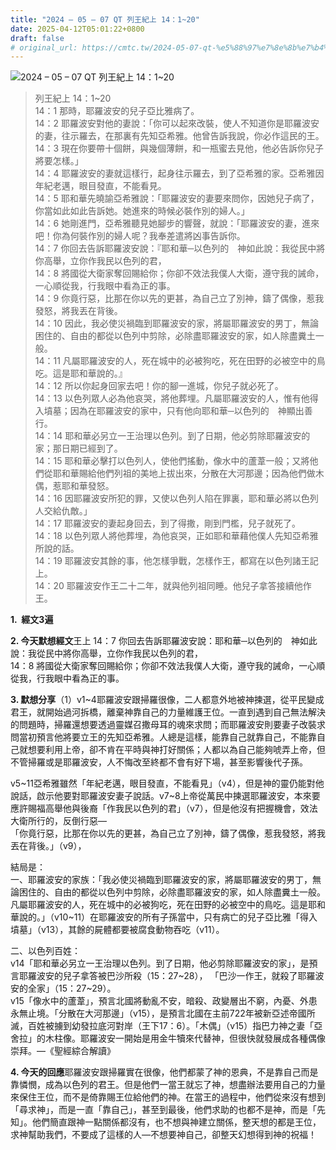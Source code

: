```yaml
---
title: "2024 – 05 – 07 QT 列王紀上 14：1~20"
date: 2025-04-12T05:01:22+0800
draft: false
# original_url: https://cmtc.tw/2024-05-07-qt-%e5%88%97%e7%8e%8b%e7%b4%80%e4%b8%8a-14%ef%bc%9a120
---
```


![2024 – 05 – 07 QT 列王紀上 14：1\~20](/images/qt.jpg  "2024 – 05 – 07 QT 列王紀上 14：1\~20")

> 列王紀上 14：1\~20  
> 14：1 那時，耶羅波安的兒子亞比雅病了。  
> 14：2 耶羅波安對他的妻說：「你可以起來改裝，使人不知道你是耶羅波安的妻，往示羅去，在那裏有先知亞希雅。他曾告訴我說，你必作這民的王。  
> 14：3 現在你要帶十個餅，與幾個薄餅，和一瓶蜜去見他，他必告訴你兒子將要怎樣。」  
> 14：4 耶羅波安的妻就這樣行，起身往示羅去，到了亞希雅的家。亞希雅因年紀老邁，眼目發直，不能看見。  
> 14：5 耶和華先曉諭亞希雅說：「耶羅波安的妻要來問你，因她兒子病了，你當如此如此告訴她。她進來的時候必裝作別的婦人。」  
> 14：6 她剛進門，亞希雅聽見她腳步的響聲，就說：「耶羅波安的妻，進來吧！你為何裝作別的婦人呢？我奉差遣將凶事告訴你。  
> 14：7 你回去告訴耶羅波安說：『耶和華─以色列的　神如此說：我從民中將你高舉，立你作我民以色列的君，  
> 14：8 將國從大衛家奪回賜給你；你卻不效法我僕人大衛，遵守我的誡命，一心順從我，行我眼中看為正的事。  
> 14：9 你竟行惡，比那在你以先的更甚，為自己立了別神，鑄了偶像，惹我發怒，將我丟在背後。  
> 14：10 因此，我必使災禍臨到耶羅波安的家，將屬耶羅波安的男丁，無論困住的、自由的都從以色列中剪除，必除盡耶羅波安的家，如人除盡糞土一般。  
> 14：11 凡屬耶羅波安的人，死在城中的必被狗吃，死在田野的必被空中的鳥吃。這是耶和華說的。』  
> 14：12 所以你起身回家去吧！你的腳一進城，你兒子就必死了。  
> 14：13 以色列眾人必為他哀哭，將他葬埋。凡屬耶羅波安的人，惟有他得入墳墓；因為在耶羅波安的家中，只有他向耶和華─以色列的　神顯出善行。  
> 14：14 耶和華必另立一王治理以色列。到了日期，他必剪除耶羅波安的家；那日期已經到了。  
> 14：15 耶和華必擊打以色列人，使他們搖動，像水中的蘆葦一般；又將他們從耶和華賜給他們列祖的美地上拔出來，分散在大河那邊；因為他們做木偶，惹耶和華發怒。  
> 14：16 因耶羅波安所犯的罪，又使以色列人陷在罪裏，耶和華必將以色列人交給仇敵。」  
> 14：17 耶羅波安的妻起身回去，到了得撒，剛到門檻，兒子就死了。  
> 14：18 以色列眾人將他葬埋，為他哀哭，正如耶和華藉他僕人先知亞希雅所說的話。  
> 14：19 耶羅波安其餘的事，他怎樣爭戰，怎樣作王，都寫在以色列諸王記上。  
> 14：20 耶羅波安作王二十二年，就與他列祖同睡。他兒子拿答接續他作王。

**1.  經文3遍**

**2. 今天默想經文**王上 14：7 你回去告訴耶羅波安說：耶和華─以色列的　神如此說：我從民中將你高舉，立你作我民以色列的君，  
14：8 將國從大衛家奪回賜給你；你卻不效法我僕人大衛，遵守我的誡命，一心順從我，行我眼中看為正的事。

**3. 默想分享**（1）v1\~4耶羅波安跟掃羅很像，二人都意外地被神揀選，從平民變成君王，就開始過河拆橋，離棄神靠自己的力量維護王位。一直到遇到自己無法解決的問題時，掃羅還想要透過靈媒召撒母耳的魂來求問；而耶羅波安則要妻子改裝求問當初預言他將要立王的先知亞希雅。人總是這樣，能靠自己就靠自己，不能靠自己就想要利用上帝，卻不肯在平時與神打好關係；人都以為自己能夠唬弄上帝，但不管掃羅或是耶羅波安，人不悔改至終都不會有好下場，甚至影響後代子孫。

v5\~11亞希雅雖然「年紀老邁，眼目發直，不能看見」（v4），但是神的靈仍能對他說話，啟示他要對耶羅波安妻子說話。v7\~8上帝從萬民中揀選耶羅波安，本來要應許賜福高舉他與後裔「作我民以色列的君」（v7），但是他沒有把握機會，效法大衛所行的，反倒行惡—  
「你竟行惡，比那在你以先的更甚，為自己立了別神，鑄了偶像，惹我發怒，將我丟在背後。」（v9），

結局是：  
一、耶羅波安的家族：「我必使災禍臨到耶羅波安的家，將屬耶羅波安的男丁，無論困住的、自由的都從以色列中剪除，必除盡耶羅波安的家，如人除盡糞土一般。凡屬耶羅波安的人，死在城中的必被狗吃，死在田野的必被空中的鳥吃。這是耶和華說的。」（v10\~11）在耶羅波安的所有子孫當中，只有病亡的兒子亞比雅「得入墳墓」（v13），其餘的屍體都要被腐食動物吞吃（v11）。

二、以色列百姓：  
v14「耶和華必另立一王治理以色列。到了日期，他必剪除耶羅波安的家」，是預言耶羅波安的兒子拿答被巴沙所殺（15：27\~28）， 「巴沙一作王，就殺了耶羅波安的全家」（15：27\~29）。  
v15「像水中的蘆葦」，預言北國將動亂不安，暗殺、政變層出不窮，內憂、外患永無止境。「分散在大河那邊」（v15），是預言北國在主前722年被新亞述帝國所滅，百姓被擄到幼發拉底河對岸（王下17：6）。「木偶」（v15）指巴力神之妻「亞舍拉」的木柱像。耶羅波安一開始是用金牛犢來代替神，但很快就發展成各種偶像崇拜。—《聖經綜合解讀》

**4. 今天的回應**耶羅波安跟掃羅實在很像，他們都蒙了神的恩典，不是靠自己而是靠憐憫，成為以色列的君王。但是他們一當王就忘了神，想盡辦法要用自己的力量來保住王位，而不是倚靠賜王位給他們的神。在當王的過程中，他們從來沒有想到「尋求神」，而是一直「靠自己」，甚至到最後，他們求助的也都不是神，而是「先知」。他們簡直跟神一點關係都沒有，也不想與神建立關係，整天想的都是王位，求神幫助我們，不要成了這樣的人—不想要神自己，卻整天幻想得到神的祝福！